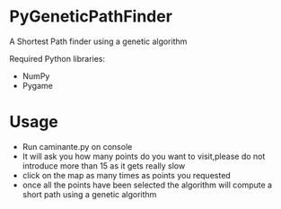 PyGeneticPathFinder
===================

A Shortest Path finder using a genetic algorithm

Required Python libraries:

- NumPy
- Pygame

# Usage 

- Run caminante.py on console
- It will ask you how many points do you want to visit,please do not introduce more than 15 as it gets really slow
- click on the map as many times as points you requested
- once all the points have been selected the algorithm will compute a short path using a genetic algorithm
